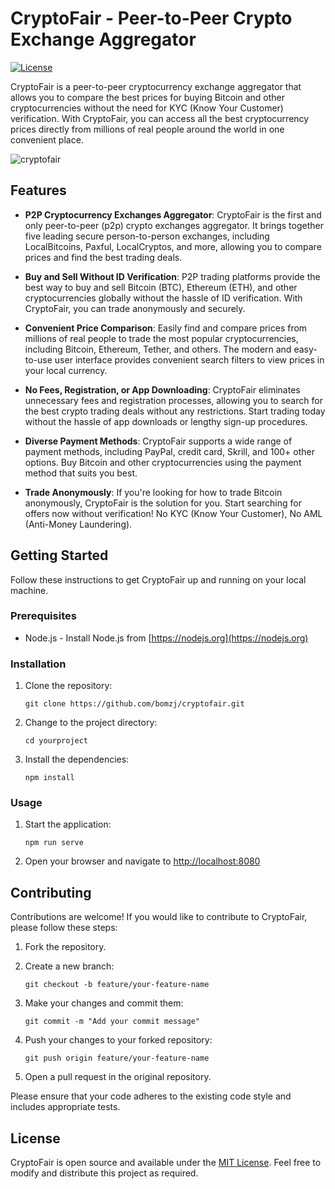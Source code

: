 # CryptoFair - Peer-to-Peer Crypto Exchange Aggregator

[![License](https://img.shields.io/badge/license-MIT-blue.svg)](https://github.com/bomzj/cryptofair/blob/master/LICENSE)

CryptoFair is a peer-to-peer cryptocurrency exchange aggregator that allows you to compare the best prices for buying Bitcoin and other cryptocurrencies without the need for KYC (Know Your Customer) verification. With CryptoFair, you can access all the best cryptocurrency prices directly from millions of real people around the world in one convenient place.

![cryptofair](https://github.com/bomzj/cryptofair/assets/2025775/f0a4a18f-59f7-4e19-a4a8-529c216e30f2)

## Features

- **P2P Cryptocurrency Exchanges Aggregator**: CryptoFair is the first and only peer-to-peer (p2p) crypto exchanges aggregator. It brings together five leading secure person-to-person exchanges, including LocalBitcoins, Paxful, LocalCryptos, and more, allowing you to compare prices and find the best trading deals.

- **Buy and Sell Without ID Verification**: P2P trading platforms provide the best way to buy and sell Bitcoin (BTC), Ethereum (ETH), and other cryptocurrencies globally without the hassle of ID verification. With CryptoFair, you can trade anonymously and securely.

- **Convenient Price Comparison**: Easily find and compare prices from millions of real people to trade the most popular cryptocurrencies, including Bitcoin, Ethereum, Tether, and others. The modern and easy-to-use user interface provides convenient search filters to view prices in your local currency.

- **No Fees, Registration, or App Downloading**: CryptoFair eliminates unnecessary fees and registration processes, allowing you to search for the best crypto trading deals without any restrictions. Start trading today without the hassle of app downloads or lengthy sign-up procedures.

- **Diverse Payment Methods**: CryptoFair supports a wide range of payment methods, including PayPal, credit card, Skrill, and 100+ other options. Buy Bitcoin and other cryptocurrencies using the payment method that suits you best.

- **Trade Anonymously**: If you're looking for how to trade Bitcoin anonymously, CryptoFair is the solution for you. Start searching for offers now without verification! No KYC (Know Your Customer), No AML (Anti-Money Laundering).

## Getting Started

Follow these instructions to get CryptoFair up and running on your local machine.

### Prerequisites

- Node.js - Install Node.js from [https://nodejs.org](https://nodejs.org)

### Installation

1. Clone the repository:

   ```shell
   git clone https://github.com/bomzj/cryptofair.git
   ```

2. Change to the project directory:

   ```shell
   cd yourproject
   ```

3. Install the dependencies:

   ```shell
   npm install
   ```

### Usage

1. Start the application:

   ```shell
   npm run serve
   ```

2. Open your browser and navigate to [http://localhost:8080](http://localhost:8080)

## Contributing

Contributions are welcome! If you would like to contribute to CryptoFair, please follow these steps:

1. Fork the repository.

2. Create a new branch:

   ```shell
   git checkout -b feature/your-feature-name
   ```

3. Make your changes and commit them:

   ```shell
   git commit -m "Add your commit message"
   ```

4. Push your changes to your forked repository:

   ```shell
   git push origin feature/your-feature-name
   ```

5. Open a pull request in the original repository.

Please ensure that your code adheres to the existing code style and includes appropriate tests.

## License

CryptoFair is open source and available under the [MIT License](https://github.com/bomzj/cryptofair/blob/master/LICENSE). Feel free to modify and distribute this project as required.
